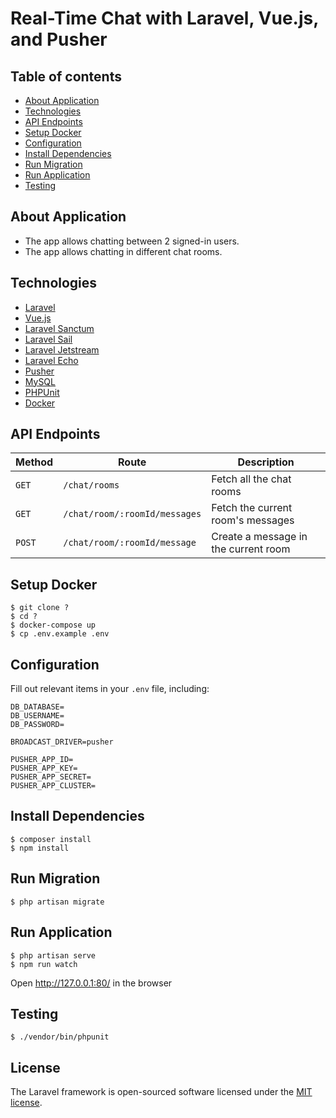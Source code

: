 # Real-Time Chat with Laravel, Vue.js, and Pusher

## Table of contents
- [About Application](#about-application)
- [Technologies](#technologies)
- [API Endpoints](#api-endpoints)
- [Setup Docker](#setup-docker)
- [Configuration](#configuration)
- [Install Dependencies](#install-dependencies)
- [Run Migration](#run-migration)
- [Run Application](#run-application)
- [Testing](#testing)

## About Application

- The app allows chatting between 2 signed-in users.
- The app allows chatting in different chat rooms.

## Technologies

- [Laravel](https://laravel.com/)
- [Vue.js](https://vuejs.org/)
- [Laravel Sanctum](https://laravel.com/docs/8.x/sanctum/)
- [Laravel Sail](https://laravel.com/docs/8.x/sail/)
- [Laravel Jetstream](https://jetstream.laravel.com/2.x/introduction.html/)
- [Laravel Echo](https://laravel.com/docs/8.x/broadcasting)
- [Pusher](https://pusher.com/)
- [MySQL](https://www.mysql.com/)
- [PHPUnit](https://phpunit.de/)
- [Docker](https://www.docker.com/)

## API Endpoints
Method | Route | Description
--- | --- | ---
`GET` | `/chat/rooms` | Fetch all the chat rooms
`GET` | `/chat/room/:roomId/messages` | Fetch the current room's messages
`POST` | `/chat/room/:roomId/message` | Create a message in the current room

## Setup Docker

```
$ git clone ?
$ cd ?
$ docker-compose up
$ cp .env.example .env
```

## Configuration

Fill out relevant items in your `.env` file, including:

```
DB_DATABASE=
DB_USERNAME=
DB_PASSWORD=

BROADCAST_DRIVER=pusher

PUSHER_APP_ID=
PUSHER_APP_KEY=
PUSHER_APP_SECRET=
PUSHER_APP_CLUSTER=
```

## Install Dependencies

```
$ composer install
$ npm install
```

## Run Migration

```
$ php artisan migrate
```

## Run Application

```
$ php artisan serve
$ npm run watch
```
Open http://127.0.0.1:80/ in the browser

## Testing

```
$ ./vendor/bin/phpunit
```

## License

The Laravel framework is open-sourced software licensed under the [MIT license](https://opensource.org/licenses/MIT).
